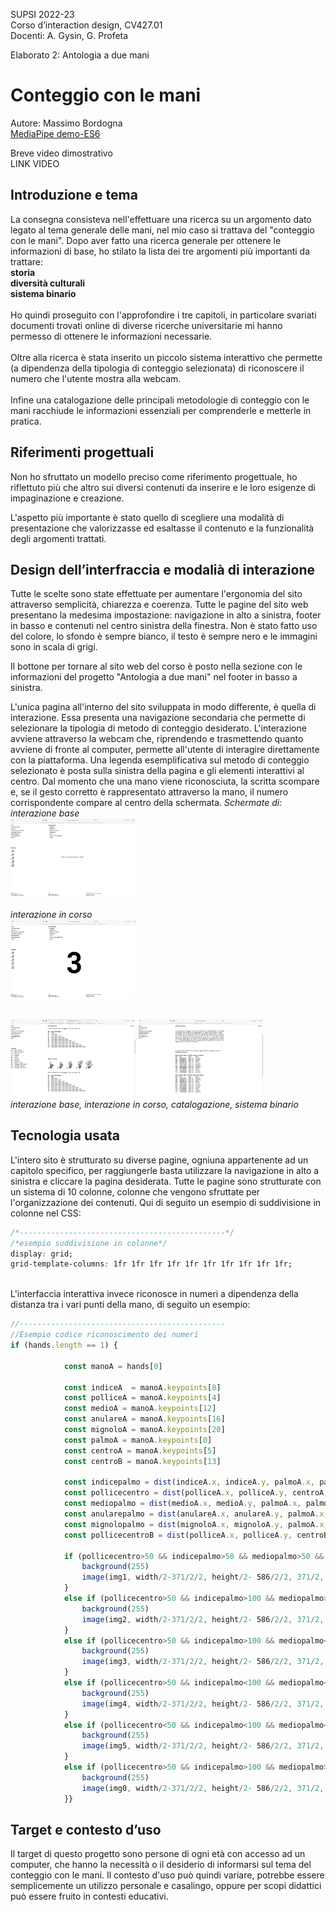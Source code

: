SUPSI 2022-23  
Corso d’interaction design, CV427.01  
Docenti: A. Gysin, G. Profeta  

Elaborato 2: Antologia a due mani  

# Conteggio con le mani
Autore: Massimo Bordogna  
[MediaPipe demo-ES6](https://ixd-supsi.github.io/2023/esempi/mp_hands/es6/1_landmarks)

Breve video dimostrativo<br>
LINK VIDEO

## Introduzione e tema
La consegna consisteva nell'effettuare una ricerca su un argomento dato legato al tema generale delle mani, nel mio caso si trattava
del "conteggio con le mani". Dopo aver fatto una ricerca generale per ottenere le informazioni 
di base, ho stilato la lista dei tre argomenti più importanti da trattare:
<br>
<b>storia<br>
diversità culturali<br>
sistema binario</b>
<br><br>
Ho quindi proseguito con l'approfondire i tre capitoli, in particolare svariati documenti trovati online 
di diverse ricerche universitarie mi hanno permesso di ottenere le informazioni necessarie.
<br><br>
Oltre alla ricerca è stata inserito un piccolo sistema interattivo che permette (a dipendenza della tipologia di 
conteggio selezionata) di riconoscere il numero che l'utente mostra alla webcam. 
<br><br>
Infine una catalogazione delle principali metodologie di conteggio con le mani racchiude le 
informazioni essenziali per comprenderle e metterle in pratica.

## Riferimenti progettuali
Non ho sfruttato un modello preciso come riferimento progettuale, ho riflettuto più che altro sui diversi contenuti 
da inserire e le loro esigenze di impaginazione e creazione.

L'aspetto più importante è stato quello di scegliere una modalità di presentazione che valorizzasse ed esaltasse 
il contenuto e la funzionalità degli argomenti trattati.



## Design dell’interfraccia e modalià di interazione
Tutte le scelte sono state effettuate per aumentare l'ergonomia del sito attraverso semplicità, chiarezza e coerenza. 
Tutte le pagine del sito web presentano la medesima impostazione: navigazione in alto a sinistra, footer in basso e contenuti nel centro sinistra della finestra.
Non è stato fatto uso del colore, lo sfondo è sempre bianco, il testo è sempre nero e le immagini sono in scala di grigi. 


Il bottone per tornare al sito web del corso è posto nella sezione con le informazioni del progetto "Antologia a due mani" nel footer in basso a sinistra.<br>


L'unica pagina all'interno del sito sviluppata in modo differente, è quella di interazione. Essa presenta 
una navigazione secondaria che permette di selezionare la tipologia di metodo di conteggio desiderato. L'interazione avviene attraverso la webcam che, 
riprendendo e trasmettendo quanto avviene di fronte al computer, permette all'utente di interagire direttamente con la piattaforma. 
Una legenda esemplificativa sul metodo di conteggio selezionato è posta sulla sinistra della pagina e gli elementi interattivi al centro. 
Dal momento che una mano viene riconosciuta, la scritta scompare e, se il gesto corretto è rappresentato attraverso la mano, il numero corrispondente compare al centro della schermata.
<i>Schermate di:<br>
interazione base<br>
[<img src="img_readme/interazione_1.png" width="200" alt="Interazione base">]()<br><br>
interazione in corso<br>
[<img src="img_readme/interazione_2.png" width="200" alt="Interazione in corso">]()<br><br>

[<img src="img_readme/catalogo.png" width="200" alt="Catalogazione">]()
[<img src="img_readme/binario.png" width="200" alt="Sistema binario">]()
<br>
 interazione base, interazione in corso, catalogazione, sistema binario </i>
<br>


## Tecnologia usata
L'intero sito è strutturato su diverse pagine, ogniuna appartenente ad un capitolo specifico, per raggiungerle basta utilizzare la navigazione in alto a sinistra e cliccare la pagina desiderata.
Tutte le pagine sono strutturate con un sistema di 10 colonne, colonne che vengono sfruttate per l'organizzazione dei contenuti.
Qui di seguito un esempio di suddivisione in colonne nel CSS:
```CSS
/*----------------------------------------------*/
/*esempio suddivisione in colonne*/
display: grid;
grid-template-columns: 1fr 1fr 1fr 1fr 1fr 1fr 1fr 1fr 1fr 1fr;
```
<br>
L'interfaccia interattiva invece riconosce in numeri a dipendenza della distanza tra i vari punti della mano, di seguito un esempio:

```JavaScript
//----------------------------------------------
//Esempio codice riconoscimento dei numeri
if (hands.length == 1) {

			const manoA = hands[0]

			const indiceA  = manoA.keypoints[8]
			const polliceA = manoA.keypoints[4]
			const medioA = manoA.keypoints[12]
			const anulareA = manoA.keypoints[16]
			const mignoloA = manoA.keypoints[20]
			const palmoA = manoA.keypoints[0]
			const centroA = manoA.keypoints[5]
			const centroB = manoA.keypoints[13]

			const indicepalmo = dist(indiceA.x, indiceA.y, palmoA.x, palmoA.y)
			const pollicecentro = dist(polliceA.x, polliceA.y, centroA.x, centroA.y)
			const mediopalmo = dist(medioA.x, medioA.y, palmoA.x, palmoA.y)
			const anularepalmo = dist(anulareA.x, anulareA.y, palmoA.x, palmoA.y)
			const mignolopalmo = dist(mignoloA.x, mignoloA.y, palmoA.x, palmoA.y)
			const pollicecentroB = dist(polliceA.x, polliceA.y, centroB.x, centroB.y)

			if (pollicecentro>50 && indicepalmo>50 && mediopalmo>50 && anularepalmo>50 && mignolopalmo<100){
				background(255)
				image(img1, width/2-371/2/2, height/2- 586/2/2, 371/2, 586/2)
			}
			else if (pollicecentro>50 && indicepalmo>100 && mediopalmo>100 && anularepalmo<100 && mignolopalmo<100){
				background(255)
				image(img2, width/2-371/2/2, height/2- 586/2/2, 371/2, 586/2)
			}
			else if (pollicecentro>50 && indicepalmo>100 && mediopalmo<100 && anularepalmo<100 && mignolopalmo<100){
				background(255)
				image(img3, width/2-371/2/2, height/2- 586/2/2, 371/2, 586/2)
			}
			else if (pollicecentro>50 && indicepalmo<100 && mediopalmo<100 && anularepalmo<100 && mignolopalmo<100){
				background(255)
				image(img4, width/2-371/2/2, height/2- 586/2/2, 371/2, 586/2)
			}
			else if (pollicecentro<50 && indicepalmo<100 && mediopalmo<100 && anularepalmo<100 && mignolopalmo<100){
				background(255)
				image(img5, width/2-371/2/2, height/2- 586/2/2, 371/2, 586/2)
			}
			else if (pollicecentro>50 && indicepalmo>100 && mediopalmo>100 && anularepalmo>100 && mignolopalmo>100){
				background(255)
				image(img0, width/2-371/2/2, height/2- 586/2/2, 371/2, 586/2)
			}}
```

## Target e contesto d’uso
Il target di questo progetto sono persone di ogni età con accesso ad un computer, che hanno la necessità o il desiderio di informarsi sul tema del conteggio con le mani. 
Il contesto d'uso può quindi variare, potrebbe essere semplicemente un utilizzo personale e casalingo, oppure per scopi didattici può essere fruito in contesti educativi.



